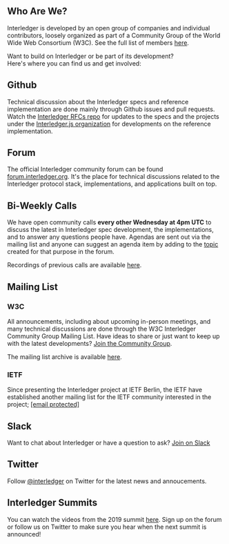 ## Who Are We?

Interledger is developed by an open group of companies and individual contributors, loosely organized as part of a Community Group of the World Wide Web Consortium (W3C). See the full list of members [here][1].

Want to build on Interledger or be part of its development?   
Here's where you can find us and get involved:

## Github

Technical discussion about the Interledger specs and reference implementation are done mainly through Github issues and pull requests. Watch the [Interledger RFCs repo][2] for updates to the specs and the projects under the [Interledger.js organization][3] for developments on the reference implementation.

## Forum

The official Interledger community forum can be found [forum.interledger.org][4]. It's the place for technical discussions related to the Interledger protocol stack, implementations, and applications built on top.

## Bi-Weekly Calls

We have open community calls **every other Wednesday at 4pm UTC** to discuss the latest in Interledger spec development, the implementations, and to answer any questions people have. Agendas are sent out via the mailing list and anyone can suggest an agenda item by adding to the [topic][5] created for that purpose in the forum. 

Recordings of previous calls are available [here][6].

## Mailing List

### W3C

All announcements, including about upcoming in-person meetings, and many technical discussions are done through the W3C Interledger Community Group Mailing List. Have ideas to share or just want to keep up with the latest developments? [Join the Community Group][7].

The mailing list archive is available [here][8]. 

### IETF

Since presenting the Interledger project at IETF Berlin, the IETF have established another mailing list for the IETF community interested in the project; [[email protected]][9]

## Slack

Want to chat about Interledger or have a question to ask? [Join on Slack][10]

## Twitter

Follow [@interledger][11] on Twitter for the latest news and annoucements.

## Interledger Summits

You can watch the videos from the 2019 summit [here][12]. Sign up on the forum or follow us on Twitter to make sure you hear when the next summit is announced!

[1]: https://www.w3.org/community/interledger/participants
[2]: https://github.com/interledger/rfcs
[3]: https://github.com/interledgerjs
[4]: https://forum.interledger.org
[5]: https://forum.interledger.org/tags/community-call-agenda
[6]: https://interledger.org/calls.html
[7]: https://www.w3.org/community/interledger/
[8]: https://lists.w3.org/Archives/Public/public-interledger/
[9]: https://www.ietf.org/mailman/listinfo/ledger
[10]: https://communityinviter.com/apps/interledger/interledger-working-groups-slack
[11]: https://twitter.com/interledger
[12]: https://interledger.org/summit-2019.html